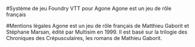 #Système de jeu Foundry VTT pour Agone
Agone est un jeu de rôle français

#Mentions légales
Agone est un jeu de rôle français de Matthieu Gaborit et Stéphane Marsan, édité par Multisim en 1999. Il est basé sur la trilogie des Chroniques des Crépusculaires, les romans de Mathieu Gaborit.
